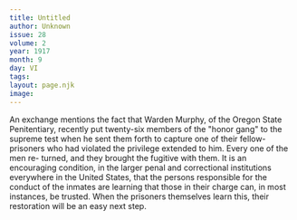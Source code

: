 ```yaml
---
title: Untitled
author: Unknown
issue: 28
volume: 2
year: 1917
month: 9
day: VI
tags:
layout: page.njk
image:
---
```

An exchange mentions the fact that Warden Murphy, of the Oregon State Penitentiary, recently put twenty-six members of the "honor gang" to the supreme test when he sent them forth to capture one of their fellow-prisoners who had violated the privilege extended to him. Every one of the men re- turned, and they brought the fugitive with them. It is an encouraging condition, in the larger penal and correctional institutions everywhere in the United States, that the persons responsible for the conduct of the inmates are learning that those in their charge can, in most instances, be trusted. When the prisoners themselves learn this, their restoration will be an easy next step.   


